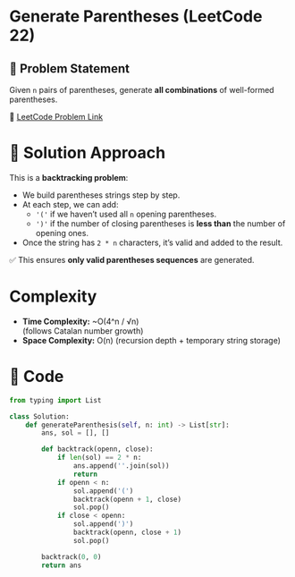 # Generate Parentheses (LeetCode 22)

## 📌 Problem Statement
Given `n` pairs of parentheses, generate **all combinations** of well-formed parentheses.

🔗 [LeetCode Problem Link](https://leetcode.com/problems/generate-parentheses/)

# 🚀 Solution Approach
This is a **backtracking problem**:
- We build parentheses strings step by step.
- At each step, we can add:
  - `'('` if we haven’t used all `n` opening parentheses.
  - `')'` if the number of closing parentheses is **less than** the number of opening ones.
- Once the string has `2 * n` characters, it’s valid and added to the result.

✅ This ensures **only valid parentheses sequences** are generated.

# Complexity
- **Time Complexity:** ~O(4^n / √n)  
  (follows Catalan number growth)  
- **Space Complexity:** O(n) (recursion depth + temporary string storage)

# 📝 Code
```python
from typing import List

class Solution:
    def generateParenthesis(self, n: int) -> List[str]:
        ans, sol = [], []

        def backtrack(openn, close):
            if len(sol) == 2 * n:
                ans.append(''.join(sol))
                return
            if openn < n:
                sol.append('(')
                backtrack(openn + 1, close)
                sol.pop()
            if close < openn:
                sol.append(')')
                backtrack(openn, close + 1)
                sol.pop()

        backtrack(0, 0)
        return ans
